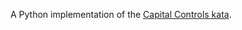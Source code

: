 A Python implementation of the [Capital Controls kata](https://www.michalikons.com/blog/2020/05/02/capital-controls-programming-kata/).